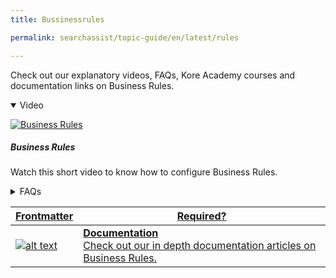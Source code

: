 ```yaml
---
title: Bussinessrules

permalink: searchassist/topic-guide/en/latest/rules

---
```

<!--#### Topic Guide
###### Bussiness Rules-->

  Check out our explanatory videos, FAQs, Kore Academy courses and documentation links on Business Rules.

<details class="introduction-video" open>
  <summary>Video
  </summary>
  
   [![Business Rules](images/VideoCoverImage.png)](https://player.vimeo.com/video/784493665?h=dee7a21b33&amp)

  ##### Business Rules
  Watch this short video to know how to configure Business Rules.

</details>

<details>
  <summary>FAQs
  </summary>

  <a class="doc-link" target="_blank" href="https://docs.kore.ai/searchassist/concepts/personalizing-results/personalizing-results-ranking/#Configuring_Business_Rules">
 
  What are Business rules ?

</a>

 <a class="doc-link" target="_blank" href="https://docs.kore.ai/searchassist/concepts/personalizing-results/personalizing-results-ranking/#Configuring_Business_Rules">
 
  How to add conditions and define an outcome?

</a>
 
  
<a class="doc-link" target="_blank" href="https://docs.kore.ai/searchassist/concepts/personalizing-results/personalizing-results-ranking/#Configuring_Business_Rules">

  What are contexts in Business rules?


</a>
  
  <a class="doc-link" target="_blank" href="https://docs.kore.ai/searchassist/concepts/personalizing-results/personalizing-results-ranking/#Configuring_Business_Rules">
 
  How do I edit or delete Business rules?
    
  </a>

</details>

<a class="doc-link" target="_blank" href="https://docs.kore.ai/searchassist/concepts/personalizing-results/personalizing-results-ranking/#Configuring_Business_Rules">
 
| Frontmatter | Required? |
|-------------|-------------|
| ![alt text](images/SA_Documentation.svg "Title") | **Documentation**  <br /> Check out our in depth documentation articles on Business Rules. |  


</a>
